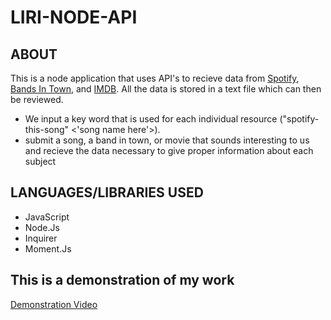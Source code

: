 # LIRI-NODE-API

## ABOUT
This is a node application that uses API's to recieve data from 
[Spotify](https://www.spotify.com/us/), [Bands In Town](https://manager.bandsintown.com/),
and [IMDB](https://www.imdb.com/). All the data is stored in a text file which can then be reviewed.
- We input a key word that is used for each individual resource ("spotify-this-song" <'song name here'>). 
- submit a song, a band in town, or movie that sounds interesting to us and recieve the data necessary to give proper information about each subject 

## LANGUAGES/LIBRARIES USED
- JavaScript
- Node.Js
- Inquirer
- Moment.Js

## This is a demonstration of my work
[Demonstration Video](https://drive.google.com/file/d/1VlER67m4qXdK8PtHI2AbZx0-IJU7tGai/view)

